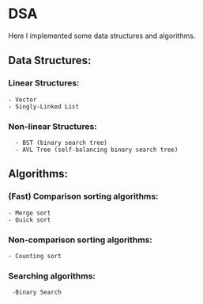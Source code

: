 # DSA
Here I implemented some data structures and algorithms.

## Data Structures:

  ### Linear Structures:

    - Vector
    - Singly-Linked List
    
   ### Non-linear Structures:
   
      - BST (binary search tree)
      - AVL Tree (self-balancing binary search tree)


## Algorithms:

  ### (Fast) Comparison sorting algorithms:
  
    - Merge sort 
    - Quick sort 
    
  ### Non-comparison sorting algorithms: 
   
    - Counting sort

  ### Searching algorithms:
     
     -Binary Search
